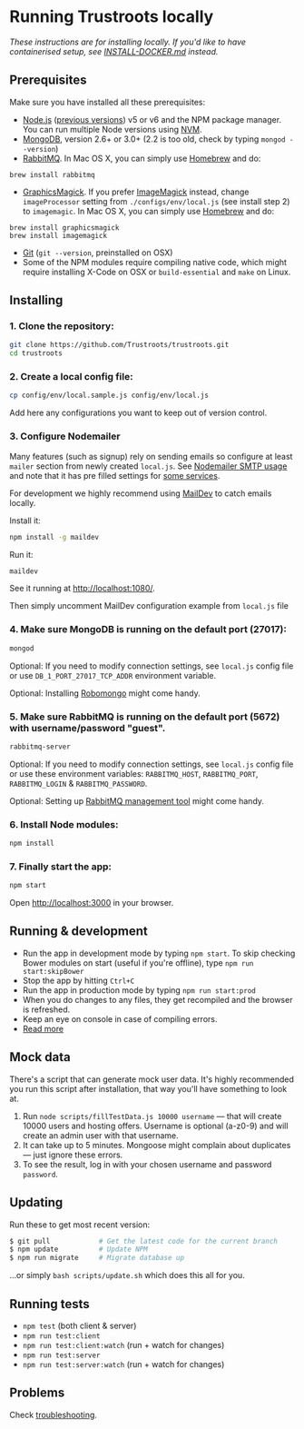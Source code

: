 # Running Trustroots locally

_These instructions are for installing locally. If you'd like to have containerised setup, see [INSTALL-DOCKER.md](INSTALL-DOCKER.md) instead._


## Prerequisites

Make sure you have installed all these prerequisites:
* [Node.js](http://www.nodejs.org/download/) ([previous versions](https://nodejs.org/en/download/releases/)) v5 or v6 and the NPM package manager. You can run multiple Node versions using [NVM](https://github.com/creationix/nvm).
* [MongoDB](http://www.mongodb.org/downloads), version 2.6+ or 3.0+ (2.2 is too old, check by typing `mongod --version`)
* [RabbitMQ](https://www.rabbitmq.com/). In Mac OS X, you can simply use [Homebrew](http://mxcl.github.io/homebrew/) and do:
```
brew install rabbitmq
```
* [GraphicsMagick](http://www.graphicsmagick.org/). If you prefer [ImageMagick](http://www.imagemagick.org/) instead, change `imageProcessor` setting from `./configs/env/local.js` (see install step 2) to `imagemagic`. In Mac OS X, you can simply use [Homebrew](http://mxcl.github.io/homebrew/) and do:
```
brew install graphicsmagick
brew install imagemagick
```
* [Git](https://git-scm.com/) (`git --version`, preinstalled on OSX)
* Some of the NPM modules require compiling native code, which might require installing X-Code on OSX or `build-essential` and `make` on Linux.


## Installing

### 1. Clone the repository:

```bash
git clone https://github.com/Trustroots/trustroots.git
cd trustroots
```

### 2. Create a local config file:

```bash
cp config/env/local.sample.js config/env/local.js
```
Add here any configurations you want to keep out of version control.

### 3. Configure Nodemailer
Many features (such as signup) rely on sending emails so configure at least `mailer` section from newly created `local.js`. See [Nodemailer SMTP usage](https://github.com/andris9/nodemailer-smtp-transport#usage) and note that it has pre filled settings for [some services](https://github.com/andris9/nodemailer-smtp-transport#using-well-known-services).

For development we highly recommend using [MailDev](http://djfarrelly.github.io/MailDev/) to catch emails locally.

Install it:
```bash
npm install -g maildev
```

Run it:
```bash
maildev
```

See it running at [http://localhost:1080/](http://localhost:1080/).

Then simply uncomment MailDev configuration example from `local.js` file

### 4. Make sure MongoDB is running on the default port (27017):

```bash
mongod
```

Optional: If you need to modify connection settings, see `local.js` config file or use `DB_1_PORT_27017_TCP_ADDR` environment variable.

Optional: Installing [Robomongo](https://robomongo.org/) might come handy.

### 5. Make sure RabbitMQ is running on the default port (5672) with username/password "guest".

```bash
rabbitmq-server
```

Optional: If you need to modify connection settings, see `local.js` config file or use these environment variables: `RABBITMQ_HOST`, `RABBITMQ_PORT`, `RABBITMQ_LOGIN` & `RABBITMQ_PASSWORD`.

Optional: Setting up [RabbitMQ management tool](https://www.rabbitmq.com/management.html) might come handy.

### 6. Install Node modules:
```bash
npm install
```

### 7. Finally start the app:
```bash
npm start
```

Open [http://localhost:3000](http://localhost:3000) in your browser.


## Running & development

- Run the app in development mode by typing `npm start`. To skip checking Bower modules on start (useful if you're offline), type `npm run start:skipBower`
- Stop the app by hitting `Ctrl+C`
- Run the app in production mode by typing `npm run start:prod`
- When you do changes to any files, they get recompiled and the browser is refreshed.
- Keep an eye on console in case of compiling errors.
- [Read more](https://github.com/Trustroots/trustroots/wiki/Development)


## Mock data

There's a script that can generate mock user data. It's highly recommended you run this script after installation, that way you'll have something to look at.

1. Run `node scripts/fillTestData.js 10000 username` — that will create 10000 users and hosting offers. Username is optional (a-z0-9) and will create an admin user with that username.
2. It can take up to 5 minutes. Mongoose might complain about duplicates — just ignore these errors.
3. To see the result, log in with your chosen username and password `password`.


## Updating

Run these to get most recent version:
```bash
$ git pull            # Get the latest code for the current branch
$ npm update          # Update NPM
$ npm run migrate     # Migrate database up
```

...or simply `bash scripts/update.sh` which does this all for you.


## Running tests
- `npm test` (both client & server)
- `npm run test:client`
- `npm run test:client:watch` (run + watch for changes)
- `npm run test:server`
- `npm run test:server:watch` (run + watch for changes)

## Problems

Check [troubleshooting](https://github.com/Trustroots/trustroots/wiki/Troubleshooting).
